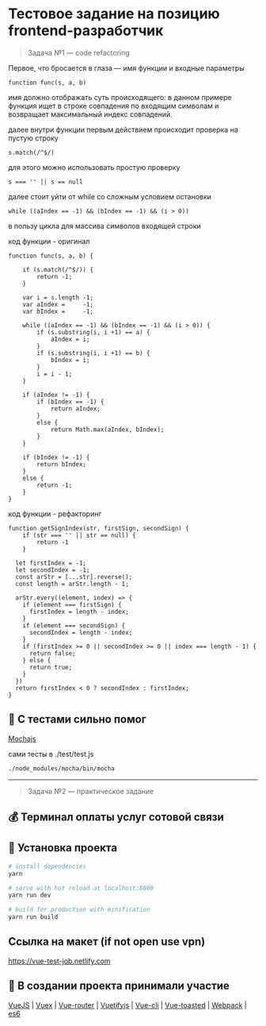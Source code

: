 # Тестовое задание на позицию frontend-разработчик

> Задача №1 — code refactoring

Первое, что бросается в глаза — имя функции
и входные параметры

```
function func(s, a, b)
```

имя должно отображать суть происходящего: в данном примере
функция ищет в строке совпадения по входящим символам
и возвращает максимальный индекс совпадений.

далее внутри функции первым действием происходит проверка
на пустую строку

```
s.match(/^$/)
```
для этого можно использовать простую проверку
```
s === '' || s == null
```
далее стоит уйти от while со сложным условием остановки

```
while ((aIndex == -1) && (bIndex == -1) && (i > 0))
```
в пользу цикла для массива символов входящей строки


код функции - оригинал
```
function func(s, a, b) {

	if (s.match(/^$/)) {
		return -1;
	}

	var i = s.length -1;
	var aIndex =     -1;
	var bIndex =     -1;

	while ((aIndex == -1) && (bIndex == -1) && (i > 0)) {
	    if (s.substring(i, i +1) == a) {
	    	aIndex = i;
    	}
	    if (s.substring(i, i +1) == b) {
	    	bIndex = i;
    	}
	    i = i - 1;
	}

	if (aIndex != -1) {
	    if (bIndex == -1) {
	        return aIndex;
	    }
	    else {
	        return Math.max(aIndex, bIndex);
	    }
	}

	if (bIndex != -1) {
	    return bIndex;
	}
	else {
	    return -1;
	}
}
```

код функции - рефакторинг
```
function getSignIndex(str, firstSign, secondSign) {
	if (str === '' || str == null) {
		return -1
	}

  let firstIndex = -1;
  let secondIndex = -1;
  const arStr = [...str].reverse();
  const length = arStr.length - 1;

  arStr.every((element, index) => {
    if (element === firstSign) {
      firstIndex = length - index;
    }
    if (element === secondSign) {
      secondIndex = length - index;
    }
    if (firstIndex >= 0 || secondIndex >= 0 || index === length - 1) {
      return false;
    } else {
      return true;
    }
  })
  return firstIndex < 0 ? secondIndex : firstIndex;
}
```

## :muscle: С тестами сильно помог

[Mochajs](https://mochajs.org/)

сами тесты в ./test/test.js

``` bash
./node_modules/mocha/bin/mocha
```
-----

> Задача №2 — практическое задание

## :moneybag: Терминал оплаты услуг сотовой связи

## :hammer: Установка проекта
``` bash
# install dependencies
yarn

# serve with hot reload at localhost:8080
yarn run dev

# build for production with minification
yarn run build
```
## Ссылка на макет (if not open use vpn)

https://vue-test-job.netlify.com


## :muscle: В создании проекта принимали участие

[VueJS](https://vuejs.org/) | [Vuex](https://vuex.vuejs.org/en/) | [Vue-router](https://router.vuejs.org/en/) | [Vuetifyjs](https://vuetifyjs.com/en/) | [Vue-cli](https://github.com/vuejs/vue-cli) |
[Vue-toasted](https://github.com/shakee93/vue-toasted) |
[Webpack](https://webpack.js.org/) |
[es6](http://es6-features.org/)
